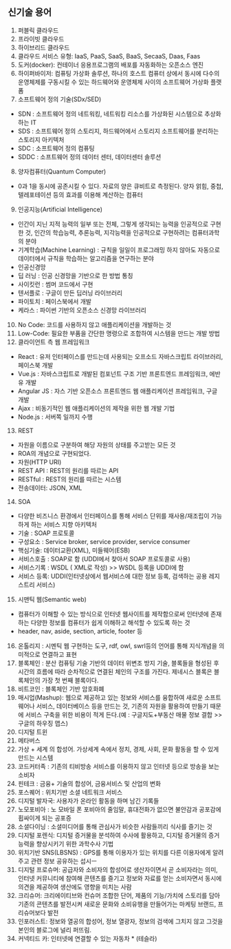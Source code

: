 ##  신기술 용어
1. 퍼블릭 클라우드
2. 프라이빗 클라우드
3. 하이브리드 클라우드
4. 클라우드 서비스 유형: IaaS, PaaS, SaaS, BaaS, SecaaS, Daas, Faas
5. 도커(docker): 컨테이너 응용프로그램의 배포를 자동화하는 오픈소스 엔진
6. 하이퍼바이저: 컴퓨팅 가상화 솔루션, 하나의 호스트 컴퓨터 상에서 동시에 다수의 운영체제를 구동시킬 수 있는 하드웨어와 운영체제 사이의 소프트웨어 가상화 플랫폼
7. 소프트웨어 정의 기술(SDx/SED)
  - SDN : 소프트웨어 정의 네트워킹, 네트워킹 리소스를 가상화된 시스템으로 추상화하는 IT
  - SDS : 소프트웨어 정의 스토리지, 하드웨어에서 스토리지 소프트웨어를 분리하는 스토리지 아키텍처
  - SDC : 소프트웨어 정의 컴퓨팅
  - SDDC : 소프트웨어 정의 데이터 센터, 데이터센터 솔루션

8. 양자컴퓨터(Quantum Computer)
  - 0과 1을 동시에 공존시킬 수 있다. 자료의 양은 큐비트로 측정된다. 양자 얽힘, 중첩, 텔레포테이션 등의 효과를 이용해 계산하는 컴퓨터

9. 인공지능(Artificial Intelligence)
  - 인간이 지닌 지적 능력의 일부 또는 전체, 그렇게 생각되는 능력을 인공적으로 구현한 것, 인간의 학습능력, 추론능력, 지각능력을 인공적으로 구현하려는 컴퓨터과학의 분야
  - 기계학습(Machine Learning) : 규칙을 일일이 프로그래밍 하지 않아도 자동으로 데이터에서 규칙을 학습하는 알고리즘을 연구하는 분야
  - 인공신경망  
  - 딥 러닝 : 인공 신경망을 기반으로 한 방법 통칭
  - 사이킷런 : 썸머 코드에서 구현
  - 텐서플로 : 구글이 만든 딥러닝 라이브러리
  - 파이토치 : 페이스북에서 개발
  - 케라스 : 파이썬 기반의 오픈소스 신경망 라이브러리

10. No Code: 코드를 사용하지 않고 애플리케이션을 개발하는 것
11. Low-Code: 필요한 부품을 간단한 명령으로 조합하여 시스템을 만드는 개발 방법
12. 클라이언트 측 웹 프레임워크
  - React : 유저 인터페이스를 만드는데 사용되는 오프소드 자바스크립트 라이브러리, 페이스북 개발
  - Vue.js : 자바스크립트로 개발된 컴포넌트 구조 기반 프론트엔드 프레임워크, 에반 유 개발
  - Angular JS : 자스 기반 오픈소스 프론트엔드 웹 애플리케이션 프레임워크, 구글 개발
  - Ajax : 비동기적인 웹 애플리케이션의 제작을 위한 웹 개발 기법
  - Node.js : 서버쪽 일까지 수행

13. REST
  - 자원을 이름으로 구분하여 해당 자원의 상태를 주고받는 모든 것
  - ROA의 개념으로 구현되었다.
  - 자원(HTTP URI)
  - REST API : REST의 원리를 따르는 API
  - RESTful : REST의 원리를 따르는 시스템
  - 전송데이터: JSON, XML

14. SOA
  - 다양한 비즈니스 환경에서 인터페이스를 통해 서비스 단위를 재사용/재조립이 가능하게 하는 서비스 지향 아키텍처
  - 기술 : SOAP 프로토콜
  - 구성요소  : Service broker, service provider, service consumer
  -  핵심기술: 데이터교환(XML), 미들웨어(ESB)
  -  서비스호출 : SOAP로 함 (UDDI에서 찾아서 SOAP 프로토콜로 사용)
  -  서비스기록 : WSDL ( XML로 작성) >> WSDL 등록을 UDDI에 함
  -  서비스 등록: UDDI(인터넷상에서 웹서비스에 대한 정보 등록, 검색하는 공용 레지스트리 서비스)


15. 시맨틱 웹(Semantic web)
  - 컴퓨터가 이해할 수 있는 방식으로 인터넷 웹사이트를 제작함으로써 인터넷에 존재하는 다양한 정보를 컴퓨터가 쉽게 이해하고 해석할 수 있도록 하는 것 
  - header, nav, aside, section, article, footer 등

16. 온톨리지 : 시멘틱 웹 구현하는 도구, rdf, owl, swrl등의 언어를 통해 지식개념을 의미적으로 연결하고 표현
17. 블록체인 : 분산 컴퓨팅 기술 기반의 데이터 위변조 방지 기술, 블록들을 형성된 후 시간의 흐름에 따라 순차적으로 연결된 체인의 구조를 가진다. 제네시스 블록은 블록체인의 가장 첫 번째 블록이다. 
18. 비트코인 : 블록체인 기반 암호화폐
19. 매시업(Mashup): 웹으로 제공하고 있는 정보와 서비스를 융합하여 새로운 소프트웨어나 서비스, 데이터베이스 등을 만드는 것, 기존의 자원을 활용하여 만들기 때문에 서비스 구축을 위한 비용이 적게 든다.(예 : 구글지도+부동산 매물 정보 결합 >> 구글의 하우징 맵스)
20. 디지털 트윈
21. 메타버스
22. 가상 + 세계 의 합성어. 가상세계 속에서 정치, 경제, 사회, 문화 활동을 할 수 있게 만드는 시스템
23. 코드커터족 : 기존의 티비방송 서비스를 이용하지 않고 인터넷 등으로 방송을 보는 소비자
24. 핀테크 : 금융+ 기술의 합성어, 금융서비스 및 산업의 변화
25. 포스퀘어 : 위치기반 소셜 네트워크 서비스
26. 디지털 발자국: 사용자가 온라인 활동을 하며 남긴 기록들
27. 노모포비아 : 노 모바일 폰 포비아의 줄임말, 휴대전화가 없으면 불안감과 공포감에 휩싸이게 되는 공포증
28. 소셜다이닝 : 소셜미디어를 통해 관심사가 비슷한 사람들끼리 식사를 즐기는 것
29. 디지털 포렌식: 디지털 증거물을 분석하여 수사에 활용하고, 디지털 증거물의 증거 능력을 향상시키기 위한 과학수사 기법
30. 위치기반 SNS(LBSNS) : GPS를 통해 이용자가 있는 위치를 다른 이용자에게 알려주고 관련 정보 공유하는 섭시ㅡ
31. 디지털 프로슈머: 공급자와 소비자의 합성어로 생산자이면서 곧 소비자라는 의미, 인터넷 커뮤니티에 참여해 콘텐츠를 즐기고 정보와 자료를 얻는 소비자면서 동시에 의견을 제공하여 생산에도 영향을 미치는 사람
32. 크리슈머: 크리에이티브와 컨슈머 조합한 단어, 제품의 기능/가치에 스토리를 담아 기존의 콘텐츠를 발전시켜 새로운 문화와 소비유행을 만들어가는 마케팅 브랜드, 프리슈머보다 발전
33. 인포러스트: 정보와 열공의 합성어, 정보 열광자, 정보의 검색에 그치지 않고 그것을 본인의 블로그에 널리 퍼뜨림.
34. 커넥티드 카: 인터넷에 연결할 수 있는 자동차 * (테슬라)
